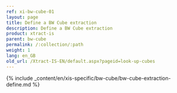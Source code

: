 ```yaml
---
ref: xi-bw-cube-01
layout: page
title: Define a BW Cube extraction
description: Define a BW Cube extraction
product: xtract-is
parent: bw-cube
permalink: /:collection/:path
weight: 1
lang: en_GB
old_url: /Xtract-IS-EN/default.aspx?pageid=look-up-cubes
---
```

{% include _content/en/xis-specific/bw-cube/bw-cube-extraction-define.md %}

